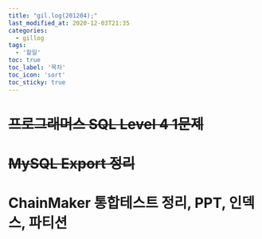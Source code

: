 ```yaml
---
title: "gil.log(201204);"
last_modified_at: 2020-12-03T21:35
categories: 
  - gillog
tags: 
  - '할일'
toc: true
toc_label: '목차'
toc_icon: 'sort'
toc_sticky: true
---
```

# ~~프로그래머스 SQL Level 4 1문제~~

# ~~MySQL Export 정리~~

# ChainMaker 통합테스트 정리, PPT, 인덱스, 파티션